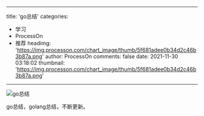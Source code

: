 
---
title: 'go总结'
categories: 
 - 学习
 - ProcessOn
 - 推荐
headimg: 'https://img.processon.com/chart_image/thumb/5f681adee0b34d2c46b3b87a.png'
author: ProcessOn
comments: false
date: 2021-11-30 03:18:02
thumbnail: 'https://img.processon.com/chart_image/thumb/5f681adee0b34d2c46b3b87a.png'
---

<div>   
<img class="thumb" alt="go总结" src="https://img.processon.com/chart_image/thumb/5f681adee0b34d2c46b3b87a.png" referrerpolicy="no-referrer">
<p>go总结，golang总结，不断更新。</p>  
</div>
            